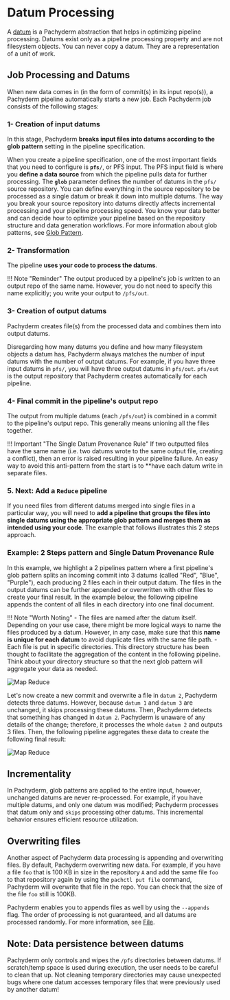 # Datum Processing

A [datum](../index.md) is a Pachyderm abstraction that helps in optimizing
pipeline processing. Datums exist only as a pipeline
processing property and are not filesystem objects. You can never
copy a datum. They are a representation of a unit
of work.
## Job Processing and Datums
When new data comes in (in the form of commit(s) in its input repo(s)), a Pachyderm pipeline automatically starts a new job. Each Pachyderm job consists of the
following stages:

### 1- **Creation of input datums** 
In this stage, Pachyderm **breaks
input files into datums according to the glob pattern** setting
in the pipeline specification.

When you create a pipeline specification, one of the most important
fields that you need to configure is **`pfs/`**, or PFS input.
The PFS input field is where you **define a data source** from which
the pipeline pulls data for further processing. The **`glob`**
parameter defines the number of datums in the `pfs/` source
repository. You can define everything in the source repository
to be processed as a single datum or break it down into multiple
datums. The way you break your source repository into datums
directly affects incremental processing and your pipeline
processing speed. You know your data better and can decide
how to optimize your pipeline based on the repository structure
and data generation workflows.
For more information about glob patterns, see
[Glob Pattern](glob-pattern.md).

### 2- **Transformation**
The pipeline **uses your code to process the datums**.

!!! Note "Reminder"
        The output produced by a pipeline's job is written to an output repo of the same name. However, you do not need to specify this name explicitly; you write your output to `/pfs/out`. 
### 3- **Creation of output datums**    

Pachyderm creates file(s) from the
processed data and combines them into output datums.

Disregarding how many datums you define and how many
filesystem objects a datum has, Pachyderm always matches the
number of input datums with the number of output datums. For
example, if you have three input datums in `pfs/`, you will
have three output datums in `pfs/out`. `pfs/out` is the
output repository that Pachyderm creates automatically for
each pipeline.    

### 4- **Final commit in the pipeline's output repo**

The output from multiple datums (each `/pfs/out`) is combined in a commit to the pipeline's output repo. 
This generally means unioning all the files together.

!!! Important "The Single Datum Provenance Rule"
     If two outputted files have the same name (i.e. two datums wrote to the same output file, creating a conflict), then an error is raised resulting in your pipeline failure. 
     An easy way to avoid this anti-pattern from the start is to **have each datum write in separate files.
### 5. **Next: Add a `Reduce` pipeline**

If you need files from different datums merged into single files in a particular way, you will need to **add a pipeline that groups the files into single datums using the appropriate glob pattern and merges them as intended using your code**. The example that follows illustrates this 2 steps approach. 

### Example: 2 Steps pattern and Single Datum Provenance Rule

In this example, we highlight a 2 pipelines pattern where a first pipeline's glob pattern splits an incoming commit into 3 datums (called "Red", "Blue", "Purple"), each producing 2 files each in their output datum.
The files in the output datums can be further
appended or overwritten with other files to create your final result. In the example below, the following pipeline appends the content of all files in each directory into one final document.


!!! Note "Worth Noting"
    - The files are named after the datum itself. Depending on your use case, there might be more logical ways to name the files produced by a datum. However, in any case, make sure that this **name is unique for each datum** to avoid duplicate
    files with the same file path.
    - Each file is put in specific directories. This directory structure has been thought to facilitate the aggregation of the content in the following pipeline. Think about your directory structure so that the next glob pattern will aggregate your data as needed.


![Map Reduce](../../../images/parallel_data_processing.png)


Let's now create a new commit and overwrite a file in `datum 2`,
Pachyderm detects three datums. However, because `datum 1` and `datum 3` are
unchanged, it skips processing these datums. Then, Pachyderm detects
that something has changed in `datum 2`. Pachyderm is unaware of any
details of the change; therefore, it processes the whole `datum 2`
and outputs 3 files. Then, the following pipeline aggregates
these data to create the following final result:

![Map Reduce](../../../images/parallel_data_processing_following_commit.png)

## Incrementality 
In Pachyderm, glob patterns are applied to the entire input, 
however, unchanged datums are never re-processed. 
For example, if you have multiple datums, 
and only one datum was modified; Pachyderm processes that datum only
and `skips` processing other datums. 
This incremental behavior ensures efficient resource utilization.

## Overwriting files
Another aspect of Pachyderm data processing is
appending and overwriting files. By default, Pachyderm
overwriting new data. For example, if you
have a file `foo` that is 100 KB in size in the repository `A`
and add the same file `foo` to that repository again by
using the `pachctl put file` command, Pachyderm will
overwrite that file in the repo. 
You can check that the size of the file `foo` still is 100KB. 

Pachyderm enables you to appends files as
well by using the `--appends` flag. The order of processing
is not guaranteed, and all datums are processed randomly.
For more information, see [File](../../data-concepts/file.md).
 
## Note: Data persistence between datums
Pachyderm only controls and wipes the `/pfs` directories between datums. If scratch/temp space is used during execution, the user needs to be careful to clean that up. Not cleaning temporary directories may cause unexpected bugs where one datum accesses temporary files that were previously used by another datum!
